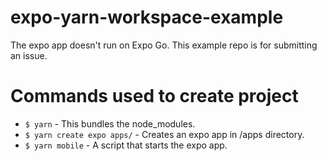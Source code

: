 # expo-yarn-workspace-example

The expo app doesn't run on Expo Go. This example repo is for submitting an issue.

# Commands used to create project

- `$ yarn` - This bundles the node_modules.
- `$ yarn create expo apps/` - Creates an expo app in /apps directory.
- `$ yarn mobile` - A script that starts the expo app.
